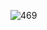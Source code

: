 ![469](https://user-images.githubusercontent.com/117715724/233797348-4869cdad-d93b-4f47-8831-0c1f58a7f7ef.PNG)
